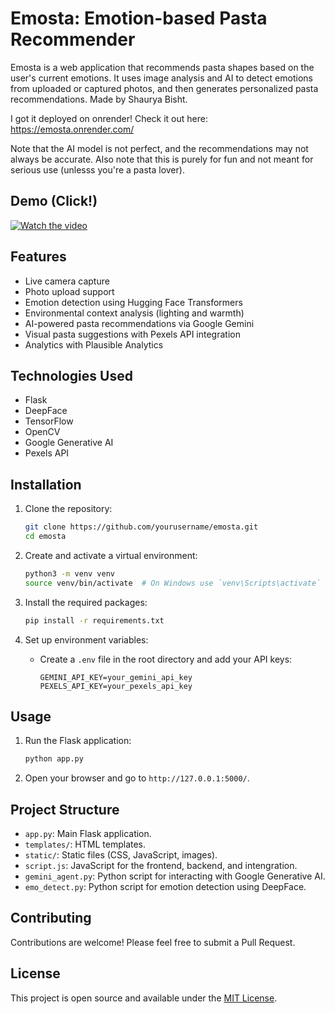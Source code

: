# Emosta: Emotion-based Pasta Recommender

Emosta is a web application that recommends pasta shapes based on the user's current emotions. It uses image analysis and AI to detect emotions from uploaded or captured photos, and then generates personalized pasta recommendations. Made by Shaurya Bisht.

I got it deployed on onrender! Check it out here: https://emosta.onrender.com/

Note that the AI model is not perfect, and the recommendations may not always be accurate. Also note that this is purely for fun and not meant for serious use (unlesss you're a pasta lover). 

## Demo (Click!)

[![Watch the video](https://img.youtube.com/vi/lE1GF6BJjzM/0.jpg)](https://www.youtube.com/watch?v=lE1GF6BJjzM)

## Features

- Live camera capture
- Photo upload support
- Emotion detection using Hugging Face Transformers
- Environmental context analysis (lighting and warmth)
- AI-powered pasta recommendations via Google Gemini
- Visual pasta suggestions with Pexels API integration
- Analytics with Plausible Analytics

## Technologies Used

- Flask
- DeepFace
- TensorFlow
- OpenCV
- Google Generative AI
- Pexels API

## Installation

1. Clone the repository:
    ```sh
    git clone https://github.com/yourusername/emosta.git
    cd emosta
    ```

2. Create and activate a virtual environment:
    ```sh
    python3 -m venv venv
    source venv/bin/activate  # On Windows use `venv\Scripts\activate`
    ```

3. Install the required packages:
    ```sh
    pip install -r requirements.txt
    ```

4. Set up environment variables:
    - Create a `.env` file in the root directory and add your API keys:
        ```env
        GEMINI_API_KEY=your_gemini_api_key
        PEXELS_API_KEY=your_pexels_api_key
        ```

## Usage

1. Run the Flask application:
    ```sh
    python app.py
    ```

2. Open your browser and go to `http://127.0.0.1:5000/`.

## Project Structure

- `app.py`: Main Flask application.
- `templates/`: HTML templates.
- `static/`: Static files (CSS, JavaScript, images).
-  `script.js`: JavaScript for the frontend, backend, and intengration.
- `gemini_agent.py`: Python script for interacting with Google Generative AI.
- `emo_detect.py`: Python script for emotion detection using DeepFace.

## Contributing

Contributions are welcome! Please feel free to submit a Pull Request.

## License

This project is open source and available under the [MIT License](LICENSE).
